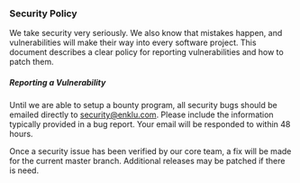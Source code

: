 ### Security Policy

We take security very seriously. We also know that mistakes happen, and vulnerabilities will make their way into every software project. This document describes a clear policy for reporting vulnerabilities and how to patch them.

##### Reporting a Vulnerability

Until we are able to setup a bounty program, all security bugs should be emailed directly to security@enklu.com. Please include the information typically provided in a bug report. Your email will be responded to within 48 hours.

Once a security issue has been verified by our core team, a fix will be made for the current master branch. Additional releases may be patched if there is need.